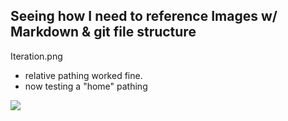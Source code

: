 ## Seeing how I need to reference Images w/ Markdown & git file structure

Iteration.png
* relative pathing worked fine.
* now testing a "home" pathing

![](~/images/iteration.png)

